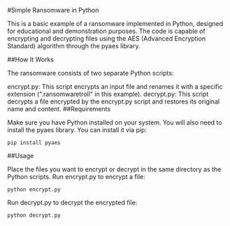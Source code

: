 #Simple Ransomware in Python

This is a basic example of a ransomware implemented in Python, designed for educational and demonstration purposes. The code is capable of encrypting and decrypting files using the AES (Advanced Encryption Standard) algorithm through the pyaes library.

##How It Works

The ransomware consists of two separate Python scripts:

encrypt.py: This script encrypts an input file and renames it with a specific extension (".ransomwaretroll" in this example).
decrypt.py: This script decrypts a file encrypted by the encrypt.py script and restores its original name and content.
##Requirements

Make sure you have Python installed on your system. You will also need to install the pyaes library. You can install it via pip:

```
pip install pyaes

```
##Usage

Place the files you want to encrypt or decrypt in the same directory as the Python scripts.
Run encrypt.py to encrypt a file:
```
python encrypt.py
```
Run decrypt.py to decrypt the encrypted file:
```
python decrypt.py
```
